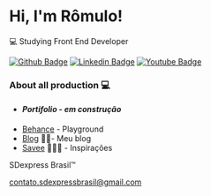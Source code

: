 # Hi, I'm Rômulo!



💻 Studying Front End Developer

[![Github Badge](https://img.shields.io/badge/-Github-000?style=flat-square&logo=Github&logoColor=white&link=https://github.com/Romulo-Filipe-Rodrigues-dos-Reis)](https://github.com/Romulo-Filipe-Rodrigues-dos-Reis)
[![Linkedin Badge](https://img.shields.io/badge/-LinkedIn-blue?style=flat-square&logo=Linkedin&logoColor=white&link=https://www.linkedin.com/in/sdexpressbrasil/)](https://www.linkedin.com/in/sdexpressbrasil/)
[![Youtube Badge](https://img.shields.io/badge/-YouTube-ff0000?style=flat-square&labelColor=ff0000&logo=youtube&logoColor=white&link=https://www.youtube.com/channel/UC_lQIwKUfXKLHTU-CFHBhng/about)](https://www.youtube.com/channel/UC_lQIwKUfXKLHTU-CFHBhng/about)

### About all production 💻 
- #### *Portifolio - em construção*
- [Behance](https://www.behance.net/sdexpressbrasil/appreciated) - Playground
- [Blog](https://sdexpresscriativo.blogspot.com/p/album.html)  ✍🏼- Meu blog 
- [Savee](https://savee.it/romulo_filipe_rodrigues_dos_reis/)  👨🏼‍🏫 - Inspirações

SDexpress Brasil™

 contato.sdexpressbrasil@gmail.com
